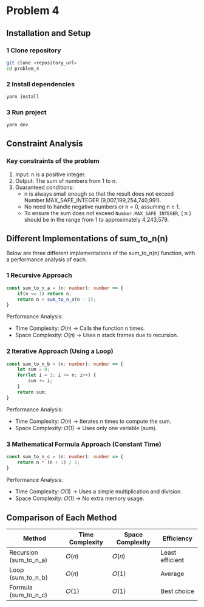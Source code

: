 # Problem 4

## Installation and Setup

### 1️ **Clone repository**
```bash
git clone <repository_url>
cd problem_4
```

### 2 **Install dependencies**
```bash
yarn install
```
### 3 **Run project**
```bash
yarn dev
```

## Constraint Analysis
### **Key constraints of the problem**
1. Input: n is a positive integer.
2. Output: The sum of numbers from 1 to n.
3. Guaranteed conditions:
   * n is always small enough so that the result does not exceed Number.MAX_SAFE_INTEGER (9,007,199,254,740,991).
   * No need to handle negative numbers or n = 0, assuming n ≥ 1.
   * To ensure the sum does not exceed `Number.MAX_SAFE_INTEGER`, \( n \) should be in the range from 1 to approximately 4,243,579.

## Different Implementations of sum_to_n(n)
Below are three different implementations of the sum_to_n(n) function, with a performance analysis of each.

### 1️ **Recursive Approach**
```typescript
const sum_to_n_a = (n: number): number => {
    if(n <= 1) return n;
    return n + sum_to_n_a(n - 1);
}
```
Performance Analysis:
* Time Complexity: 𝑂(𝑛) → Calls the function n times.
* Space Complexity: 𝑂(𝑛) → Uses n stack frames due to recursion.

### 2 **Iterative Approach (Using a Loop)**
```typescript
const sum_to_n_b = (n: number): number => {
    let sum = 0;
    for(let i = 1; i <= n; i++) {
        sum += i;
    }
    return sum;
}
```
Performance Analysis:
* Time Complexity: 𝑂(𝑛) → Iterates n times to compute the sum.
* Space Complexity: 𝑂(1) → Uses only one variable (sum).

### 3 **Mathematical Formula Approach (Constant Time)**
```typescript
const sum_to_n_c = (n: number): number => {
    return n * (n + 1) / 2;
}
```
Performance Analysis:
* Time Complexity: 𝑂(1) → Uses a simple multiplication and division.
* Space Complexity: 𝑂(1) → No extra memory usage.

## Comparison of Each Method
| Method             | Time Complexity | Space Complexity | Efficiency     |
|--------------------|-----------------|------------------|----------------|
| Recursion (sum_to_n_a)| 𝑂(𝑛)          | 𝑂(𝑛)             | Least efficient|
| Loop (sum_to_n_b)  | 𝑂(𝑛)           | 𝑂(1)             | Average        |
| Formula (sum_to_n_c)| 𝑂(1)           | 𝑂(1)             | Best choice    |


